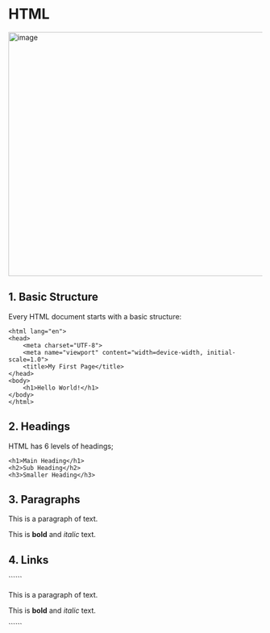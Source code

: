 # HTML
<img width="948" height="484" alt="image" src="https://github.com/user-attachments/assets/f9c1874f-2754-46f2-a834-b89d7f0f065e" />
<h2>1. Basic Structure</h2>

Every HTML document starts with a basic structure:
```<!DOCTYPE html>
<html lang="en">
<head>
    <meta charset="UTF-8">
    <meta name="viewport" content="width=device-width, initial-scale=1.0">
    <title>My First Page</title>
</head>
<body>
    <h1>Hello World!</h1>
</body>
</html>
```
<h2>2. Headings</h2>

HTML has 6 levels of headings;
```
<h1>Main Heading</h1>
<h2>Sub Heading</h2>
<h3>Smaller Heading</h3>
```
<h2>3. Paragraphs</h2>
<p>This is a paragraph of text.</p>
<p>This is <strong>bold</strong> and <em>italic</em> text.</p>


<h2>4. Links</h2>
``````<p>This is a paragraph of text.</p>
<p>This is <strong>bold</strong> and <em>italic</em> text.</p>
``````

